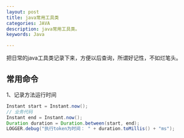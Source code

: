 ```yaml
---
layout: post
title: java常用工具类
categories: JAVA
description: java常用工具类。
keywords: Java

---
```


把日常的java工具类记录下来，方便以后查询，所谓好记性，不如烂笔头。

## 常用命令

1、记录方法运行时间

```java
Instant start = Instant.now();
// 业务代码
Instant end = Instant.now();
Duration duration = Duration.between(start, end);
LOGGER.debug("执行token为时间： " + duration.toMillis() + "ms");
```

